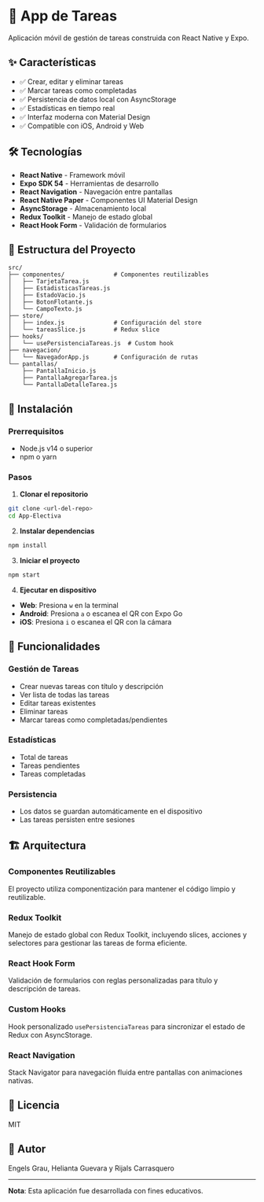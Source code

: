 # 📱 App de Tareas

Aplicación móvil de gestión de tareas construida con React Native y Expo.

## ✨ Características

- ✅ Crear, editar y eliminar tareas
- ✅ Marcar tareas como completadas
- ✅ Persistencia de datos local con AsyncStorage
- ✅ Estadísticas en tiempo real
- ✅ Interfaz moderna con Material Design
- ✅ Compatible con iOS, Android y Web

## 🛠️ Tecnologías

- **React Native** - Framework móvil
- **Expo SDK 54** - Herramientas de desarrollo
- **React Navigation** - Navegación entre pantallas
- **React Native Paper** - Componentes UI Material Design
- **AsyncStorage** - Almacenamiento local
- **Redux Toolkit** - Manejo de estado global
- **React Hook Form** - Validación de formularios

## 📂 Estructura del Proyecto

```
src/
├── componentes/              # Componentes reutilizables
│   ├── TarjetaTarea.js
│   ├── EstadisticasTareas.js
│   ├── EstadoVacio.js
│   ├── BotonFlotante.js
│   └── CampoTexto.js
├── store/
│   ├── index.js              # Configuración del store
│   └── tareasSlice.js        # Redux slice
├── hooks/
│   └── usePersistenciaTareas.js  # Custom hook
├── navegacion/
│   └── NavegadorApp.js       # Configuración de rutas
└── pantallas/
    ├── PantallaInicio.js
    ├── PantallaAgregarTarea.js
    └── PantallaDetalleTarea.js
```

## 🚀 Instalación

### Prerrequisitos
- Node.js v14 o superior
- npm o yarn

### Pasos

1. **Clonar el repositorio**
```bash
git clone <url-del-repo>
cd App-Electiva
```

2. **Instalar dependencias**
```bash
npm install
```

3. **Iniciar el proyecto**
```bash
npm start
```

4. **Ejecutar en dispositivo**
- **Web**: Presiona `w` en la terminal
- **Android**: Presiona `a` o escanea el QR con Expo Go
- **iOS**: Presiona `i` o escanea el QR con la cámara

## 🎯 Funcionalidades

### Gestión de Tareas
- Crear nuevas tareas con título y descripción
- Ver lista de todas las tareas
- Editar tareas existentes
- Eliminar tareas
- Marcar tareas como completadas/pendientes

### Estadísticas
- Total de tareas
- Tareas pendientes
- Tareas completadas

### Persistencia
- Los datos se guardan automáticamente en el dispositivo
- Las tareas persisten entre sesiones

## 🏗️ Arquitectura

### Componentes Reutilizables
El proyecto utiliza componentización para mantener el código limpio y reutilizable.

### Redux Toolkit
Manejo de estado global con Redux Toolkit, incluyendo slices, acciones y selectores para gestionar las tareas de forma eficiente.

### React Hook Form
Validación de formularios con reglas personalizadas para título y descripción de tareas.

### Custom Hooks
Hook personalizado `usePersistenciaTareas` para sincronizar el estado de Redux con AsyncStorage.

### React Navigation
Stack Navigator para navegación fluida entre pantallas con animaciones nativas.

## 📄 Licencia

MIT

## 👤 Autor

Engels Grau, Helianta Guevara y Rijals Carrasquero

---

**Nota**: Esta aplicación fue desarrollada con fines educativos.
